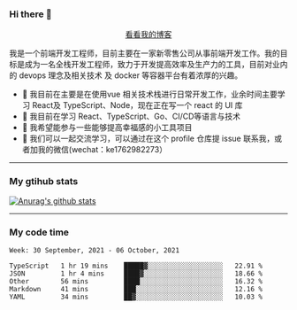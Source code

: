 ### Hi there 👋

<p align="center">
  <a href="https://real-jacket.github.io/">看看我的博客</a>
</p>

我是一个前端开发工程师，目前主要在一家新零售公司从事前端开发工作。我的目标是成为一名全栈开发工程师，致力于开发提高效率及生产力的工具，目前对业内的 devops 理念及相关技术 及 docker 等容器平台有着浓厚的兴趣。

- 🔭 我目前在主要是在使用vue 相关技术栈进行日常开发工作，业余时间主要学习 React及 TypeScript、Node，现在正在写一个 react 的 UI 库 
- 🌱 我目前在学习 React、TypeScript、Go、CI/CD等语言与技术
- 👯 我希望能参与一些能够提高幸福感的小工具项目
- 💬 我们可以一起交流学习，可以通过在这个 profile 仓库提 issue 联系我，或者加我的微信(wechat：ke1762982273）

***

### My gtihub stats

[![Anurag's github stats](https://github-readme-stats.vercel.app/api?username=real-jacket)](https://github.com/anuraghazra/github-readme-stats)

***

### My code time

<!--START_SECTION:waka-->
```text
Week: 30 September, 2021 - 06 October, 2021

TypeScript   1 hr 19 mins    █████▓░░░░░░░░░░░░░░░░░░░   22.91 % 
JSON         1 hr 4 mins     ████▓░░░░░░░░░░░░░░░░░░░░   18.66 % 
Other        56 mins         ████░░░░░░░░░░░░░░░░░░░░░   16.32 % 
Markdown     41 mins         ███░░░░░░░░░░░░░░░░░░░░░░   12.16 % 
YAML         34 mins         ██▓░░░░░░░░░░░░░░░░░░░░░░   10.03 % 
```
<!--END_SECTION:waka-->
